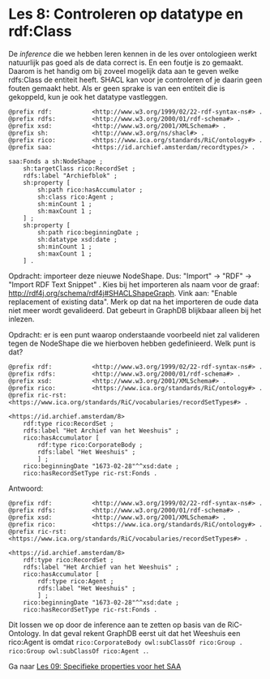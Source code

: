 # Les 8: Controleren op datatype en rdf:Class
De _inference_ die we hebben leren kennen in de les over ontologieen werkt natuurlijk pas goed als de data correct is. En een foutje is zo gemaakt. Daarom is het handig om bij zoveel mogelijk data aan te geven welke rdfs:Class de entiteit heeft. SHACL kan voor je controleren of je daarin geen fouten gemaakt hebt. Als er geen sprake is van een entiteit die is gekoppeld, kun je ook het datatype vastleggen.

```
@prefix rdf:           <http://www.w3.org/1999/02/22-rdf-syntax-ns#> .
@prefix rdfs:          <http://www.w3.org/2000/01/rdf-schema#> .
@prefix xsd:           <http://www.w3.org/2001/XMLSchema#> .
@prefix sh:            <http://www.w3.org/ns/shacl#> .
@prefix rico:          <https://www.ica.org/standards/RiC/ontology#> .
@prefix saa:           <https://id.archief.amsterdam/recordtypes/> .

saa:Fonds a sh:NodeShape ;
    sh:targetClass rico:RecordSet ;
    rdfs:label "Archiefblok" ;
    sh:property [
        sh:path rico:hasAccumulator ;
        sh:class rico:Agent ;
        sh:minCount 1 ;
        sh:maxCount 1 ;
    ] ;
    sh:property [
        sh:path rico:beginningDate ;
        sh:datatype xsd:date ;
        sh:minCount 1 ;
        sh:maxCount 1 ;
    ] .
```

Opdracht: importeer deze nieuwe NodeShape. Dus: "Import" -> "RDF" -> "Import RDF Text Snippet" . Kies bij het importeren als naam voor de graaf: http://rdf4j.org/schema/rdf4j#SHACLShapeGraph. Vink aan: "Enable replacement of existing data". Merk op dat na het importeren de oude data niet meer wordt gevalideerd. Dat gebeurt in GraphDB blijkbaar alleen bij het inlezen.

Opdracht: er is een punt waarop onderstaande voorbeeld niet zal valideren tegen de NodeShape die we hierboven hebben gedefinieerd. Welk punt is dat?

```
@prefix rdf:           <http://www.w3.org/1999/02/22-rdf-syntax-ns#> .
@prefix rdfs:          <http://www.w3.org/2000/01/rdf-schema#> .
@prefix xsd:           <http://www.w3.org/2001/XMLSchema#> .
@prefix rico:          <https://www.ica.org/standards/RiC/ontology#> .
@prefix ric-rst:       <https://www.ica.org/standards/RiC/vocabularies/recordSetTypes#> .

<https://id.archief.amsterdam/8>
    rdf:type rico:RecordSet ;
    rdfs:label "Het Archief van het Weeshuis" ;
    rico:hasAccumulator [
        rdf:type rico:CorporateBody ;
        rdfs:label "Het Weeshuis" ;
        ] ;
    rico:beginningDate "1673-02-28"^^xsd:date ;
    rico:hasRecordSetType ric-rst:Fonds .
```

Antwoord:
```
@prefix rdf:           <http://www.w3.org/1999/02/22-rdf-syntax-ns#> .
@prefix rdfs:          <http://www.w3.org/2000/01/rdf-schema#> .
@prefix xsd:           <http://www.w3.org/2001/XMLSchema#> .
@prefix rico:          <https://www.ica.org/standards/RiC/ontology#> .
@prefix ric-rst:       <https://www.ica.org/standards/RiC/vocabularies/recordSetTypes#> .

<https://id.archief.amsterdam/8>
    rdf:type rico:RecordSet ;
    rdfs:label "Het Archief van het Weeshuis" ;
    rico:hasAccumulator [
        rdf:type rico:Agent ;
        rdfs:label "Het Weeshuis" ;
        ] ;
    rico:beginningDate "1673-02-28"^^xsd:date ;
    rico:hasRecordSetType ric-rst:Fonds .
```

Dit lossen we op door de inference aan te zetten op basis van de RiC-Ontology. In dat geval rekent GraphDB eerst uit dat het Weeshuis een rico:Agent is omdat ```rico:CorporateBody owl:subClassOf rico:Group . rico:Group owl:subClassOf rico:Agent .```. 

Ga naar [Les 09: Specifieke properties voor het SAA](les09.md)
